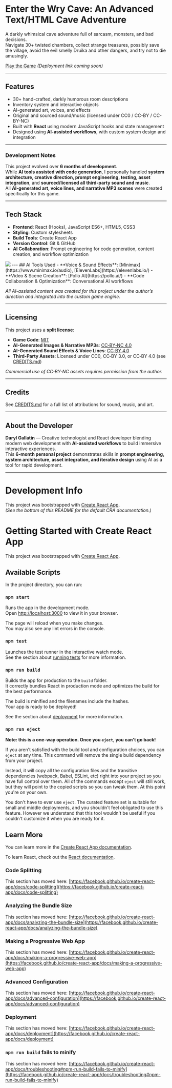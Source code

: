 # Enter the Wry Cave: An Advanced Text/HTML Cave Adventure

A darkly whimsical cave adventure full of sarcasm, monsters, and bad decisions.  
Navigate 30+ twisted chambers, collect strange treasures, possibly save the village, avoid the evil smelly Druika and other dangers, and try not to die amusingly.

[Play the Game](#) *(Deployment link coming soon)*

---

## Features
- 30+ hand-crafted, darkly humorous room descriptions  
- Inventory system and interactive objects  
- AI-generated art, voices, and effects  
- Original and sourced sound/music (licensed under CC0 / CC-BY / CC-BY-NC)  
- Built with **React** using modern JavaScript hooks and state management  
- Designed using **AI-assisted workflows**, with custom system design and integration  

---

### Development Notes
This project evolved over **6 months of development**.  
While **AI tools assisted with code generation**, I personally handled **system architecture, creative direction, prompt engineering, testing, asset integration**, and **sourced/licensed all third‑party sound and music**.  
All **AI‑generated art, voice lines, and narrative MP3 scenes** were created specifically for this game.

---

## Tech Stack
- **Frontend**: React (Hooks), JavaScript ES6+, HTML5, CSS3  
- **Styling**: Custom stylesheets  
- **Build Tools**: Create React App  
- **Version Control**: Git & GitHub  
- **AI Collaboration**: Prompt engineering for code generation, content creation, and workflow optimization  
<img src="https://camo.githubusercontent.com/4d605d05d722727e91b06670a00d118d9cdcdcdc53ac8b8c2c255fc8af1b86ed/68747470733a2f2f726561646d652d636f6d706f6e656e74732e76657263656c2e6170702f6170693f636f6d706f6e656e743d6c6f676f2666696c6c3d626c61636b266c6f676f3d726561637426616e696d6174696f6e3d7370696e2673766766696c6c3d313564386665" data-canonical-src="https://readme-components.vercel.app/api?component=logo&amp;fill=black&amp;logo=react&amp;animation=spin&amp;svgfill=15d8fe" style="max-width: 100%;">
---
## AI Tools Used
- **Voice & Sound Effects**: [Minimax](https://www.minimax.io/audio), [ElevenLabs](https://elevenlabs.io/)  
- **Video & Scene Creation**: [Pollo AI](https://pollo.ai/)  
- **Code Collaboration & Optimization**: Conversational AI workflows  

*All AI-assisted content was created for this project under the author’s direction and integrated into the custom game engine.*

---

## Licensing
This project uses a **split license**:  
- **Game Code**: [MIT](LICENSE)  
- **AI-Generated Images & Narrative MP3s**: [CC‑BY‑NC 4.0](https://creativecommons.org/licenses/by-nc/4.0/)  
- **AI-Generated Sound Effects & Voice Lines**: [CC‑BY 4.0](https://creativecommons.org/licenses/by/4.0/)  
- **Third-Party Assets**: Licensed under CC0, CC‑BY 3.0, or CC‑BY 4.0 (see [CREDITS.md](CREDITS.md))  

*Commercial use of CC‑BY‑NC assets requires permission from the author.*

---

## Credits
See [CREDITS.md](CREDITS.md) for a full list of attributions for sound, music, and art.

---

## About the Developer
**Daryl Gallatin** — Creative technologist and React developer blending modern web development with **AI‑assisted workflows** to build immersive interactive experiences.  
This **6‑month personal project** demonstrates skills in **prompt engineering, system architecture, asset integration, and iterative design** using AI as a tool for rapid development.

---

# Development Info

This project was bootstrapped with [Create React App](https://github.com/facebook/create-react-app).  
*(See the bottom of this README for the default CRA documentation.)*

# Getting Started with Create React App

This project was bootstrapped with [Create React App](https://github.com/facebook/create-react-app).

## Available Scripts

In the project directory, you can run:

### `npm start`

Runs the app in the development mode.\
Open [http://localhost:3000](http://localhost:3000) to view it in your browser.

The page will reload when you make changes.\
You may also see any lint errors in the console.

### `npm test`

Launches the test runner in the interactive watch mode.\
See the section about [running tests](https://facebook.github.io/create-react-app/docs/running-tests) for more information.

### `npm run build`

Builds the app for production to the `build` folder.\
It correctly bundles React in production mode and optimizes the build for the best performance.

The build is minified and the filenames include the hashes.\
Your app is ready to be deployed!

See the section about [deployment](https://facebook.github.io/create-react-app/docs/deployment) for more information.

### `npm run eject`

**Note: this is a one-way operation. Once you `eject`, you can't go back!**

If you aren't satisfied with the build tool and configuration choices, you can `eject` at any time. This command will remove the single build dependency from your project.

Instead, it will copy all the configuration files and the transitive dependencies (webpack, Babel, ESLint, etc) right into your project so you have full control over them. All of the commands except `eject` will still work, but they will point to the copied scripts so you can tweak them. At this point you're on your own.

You don't have to ever use `eject`. The curated feature set is suitable for small and middle deployments, and you shouldn't feel obligated to use this feature. However we understand that this tool wouldn't be useful if you couldn't customize it when you are ready for it.

## Learn More

You can learn more in the [Create React App documentation](https://facebook.github.io/create-react-app/docs/getting-started).

To learn React, check out the [React documentation](https://reactjs.org/).

### Code Splitting

This section has moved here: [https://facebook.github.io/create-react-app/docs/code-splitting](https://facebook.github.io/create-react-app/docs/code-splitting)

### Analyzing the Bundle Size

This section has moved here: [https://facebook.github.io/create-react-app/docs/analyzing-the-bundle-size](https://facebook.github.io/create-react-app/docs/analyzing-the-bundle-size)

### Making a Progressive Web App

This section has moved here: [https://facebook.github.io/create-react-app/docs/making-a-progressive-web-app](https://facebook.github.io/create-react-app/docs/making-a-progressive-web-app)

### Advanced Configuration

This section has moved here: [https://facebook.github.io/create-react-app/docs/advanced-configuration](https://facebook.github.io/create-react-app/docs/advanced-configuration)

### Deployment

This section has moved here: [https://facebook.github.io/create-react-app/docs/deployment](https://facebook.github.io/create-react-app/docs/deployment)

### `npm run build` fails to minify

This section has moved here: [https://facebook.github.io/create-react-app/docs/troubleshooting#npm-run-build-fails-to-minify](https://facebook.github.io/create-react-app/docs/troubleshooting#npm-run-build-fails-to-minify)

